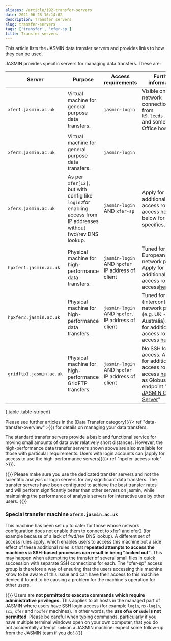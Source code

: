```yaml
---
aliases: /article/192-transfer-servers
date: 2021-06-28 16:14:02
description: Transfer servers
slug: transfer-servers
tags: ['transfer', 'xfer-sp']
title: Transfer servers
---
```


This article lists the JASMIN data transfer servers and provides links to how
they can be used.

JASMIN provides specific servers for managing data transfers. These are:

Server  |  Purpose  |  Access requirements  |  Further information  
---|---|---|---  
`xfer1.jasmin.ac.uk` |  Virtual machine for general purpose data transfers.  |`jasmin-login` |  Visible on optical network connections from `k9.leeds.ac.uk` and some Met Office hosts.
`xfer2.jasmin.ac.uk` |  Virtual machine for general purpose data transfers.  |`jasmin-login` |  
`xfer3.jasmin.ac.uk` |  As per `xfer[12]`, but with config like `login2`for enabling access from IP addresses without fwd/rev DNS lookup.  |  `jasmin-login` AND `xfer-sp` |  Apply for additional access role access [here](https://accounts.jasmin.ac.uk/services/additional_services/xfer-sp).  See below for further specifics.  
`hpxfer1.jasmin.ac.uk` |  Physical machine for high-performance data transfers.  |  `jasmin-login` AND `hpxfer`  IP address of client  |  Tuned for UK & European network paths. Apply for additional access role access[here](https://accounts.jasmin.ac.uk/services/additional_services/hpxfer)  
`hpxfer2.jasmin.ac.uk` |  Physical machine for high-performance data transfers.  |  `jasmin-login` AND `hpxfer`. IP address of client  |  Tuned for long (intercontinental) network paths (e.g. UK - Australia). Apply for additional access role access [here](https://accounts.jasmin.ac.uk/services/additional_services/hpxfer)
`gridftp1.jasmin.ac.uk` |  Physical machine for high-performance GridFTP transfers.  |  `jasmin-login` AND `hpxfer`  IP address of client  |  No SSH login access. Apply for additional access role access [here](https://accounts.jasmin.ac.uk/services/additional_services/hpxfer) Acts as Globus Online endpoint " [JASMIN GridFTP Server](https://www.globus.org/app/endpoints/4cc8c764-0bc1-11e6-a740-22000bf2d559/overview)"  
{.table .table-striped}

Please see further articles in the [Data Transfer category]({{< ref "data-transfer-overview" >}}) for details on managing your data transfers.

The standard transfer servers provide a basic and functional service for
moving small amounts of data over relatively short distances. However, the
high-performance data transfer servers shown above are also available for
those with particular requirements. Users with login accounts can [apply for
access to use the high-performance servers]({{< ref "hpxfer-access-role" >}}).

{{<alert type="info" >}}
Please make sure you use the dedicated transfer servers and not the scientific
analysis or login servers for any significant data transfers. The transfer servers have been configured to achieve the best transfer rates and will perform significantly better than other servers on jasmin, while maintaining the performance of analysis servers for interactive use by other users.
{{</alert>}}

### Special transfer machine `xfer3.jasmin.ac.uk`

This machine has been set up to cater for those whose network configuration
does not enable them to connect to xfer1 and xfer2 (for example because of a
lack of fwd/rev DNS lookup). A different set of access rules apply, which
enables users to access this machine but a side effect of these additional
rules is that **repeated attempts to access the machine via SSH-based
processes can result in being "locked out"**. This may happen when attempting
the transfer of several small files in quick succession with separate SSH
connections for each. The "xfer-sp" access group is therefore a way of
ensuring that the users accessing this machine know to be aware of this issue
and can have their access to this machine denied if found to be causing a
problem for the machine's operation for other users.

{{<alert type="danger" >}}
Users are **not permitted to execute commands which require
administrative privileges.** This applies to all hosts in the managed part of
JASMIN where users have SSH login access (for example `login`, `nx-login`,
`sci`, `xfer` and `hpxfer` machines). In other words, the **use of`su` or
`sudo` is not permitted**. Please be careful when typing commands,
particularly if you have multiple terminal windows open on your own computer,
that you do not accidentally attempt `sudo`on a JASMIN machine: expect some
follow-up from the JASMIN team if you do!
{{</alert>}}

